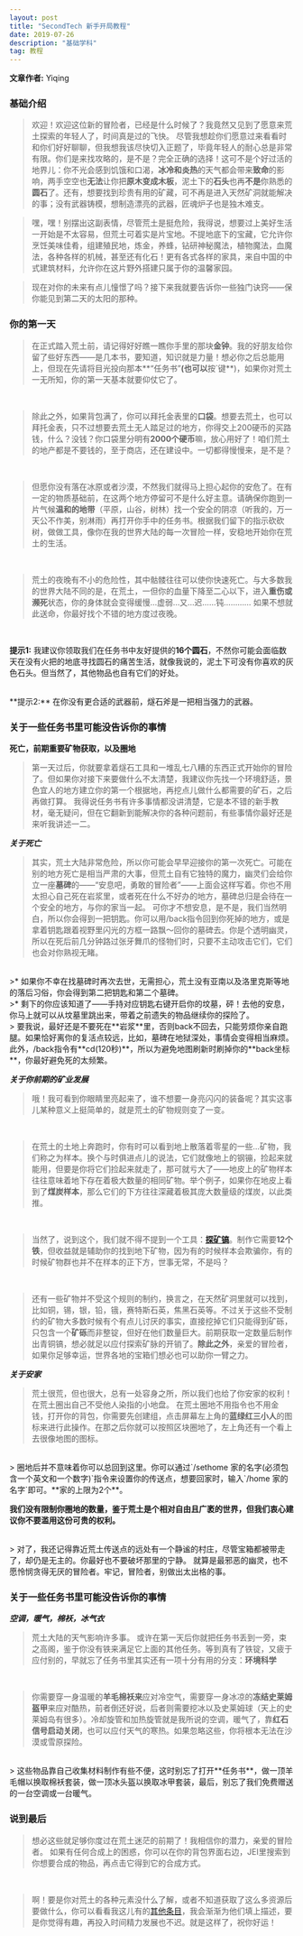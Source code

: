 ```yaml
---
layout: post
title: "SecondTech 新手开局教程"
date: 2019-07-26
description: "基础学科"
tag: 教程
---   
```


**文章作者:** Yiqing

### **基础介绍**
> 欢迎！欢迎这位新的冒险者，已经是什么时候了？我竟然又见到了愿意来荒土探索的年轻人了，时间真是过的飞快。
尽管我想趁你们愿意过来看看时和你们好好聊聊，但我想我该尽快切入正题了，毕竟年轻人的耐心总是非常有限。你们是来找攻略的，是不是？完全正确的选择！这可不是个好过活的地界儿：你不光会感到饥饿和口渴，**冰冷和炎热**的天气都会带来**致命**的影响，两手空空也**无法**让你把**原木变成木板**，泥土下的**石头**也再**不是**你熟悉的**圆石**了。还有，想要找到珍贵有用的矿藏，可不再是进入天然矿洞就能解决的事；没有武器铸模，想制造漂亮的武器，匠魂炉子也是独木难支。



>嘿，嘿！别摆出这副表情，尽管荒土是挺危险，我得说，想要过上美好生活一开始是不太容易，但荒土可着实是片宝地。不提地底下的宝藏，它允许你烹饪美味佳肴，组建殖民地，炼金，养蜂，钻研神秘魔法，植物魔法，血魔法，各种各样的机械，甚至还有化石！更有各式各样的家具，来自中国的中式建筑材料，允许你在这片野外搭建只属于你的温馨家园。



>现在对你的未来有点儿憧憬了吗？接下来我就要告诉你一些独门诀窍——保你能见到第二天的太阳的那种。


### **你的第一天**
> 在正式踏入荒土前，请记得好好瞧一瞧你手里的那块**金钟**。我的好朋友给你留了些好东西——是几本书，要知道，知识就是力量！想必你之后总能用上，但现在先请将目光投向那本**“任务书”**(也可以**按`键**)，如果你对荒土一无所知，你的第一天基本就要仰仗它了。

<br />

> 除此之外，如果背包满了，你可以拜托金表里的**口袋**。想要去荒土，也可以拜托金表，只不过想要去荒土无人踏足过的地方，你得交上200硬币的买路钱，什么？没钱？你口袋里分明有**2000个硬币**嘛，放心用好了！咱们荒土的地产都是不要钱的，至于商店，还在建设中。一切都得慢慢来，是不是？

<br />

> 但愿你没有落在冰原或者沙漠，不然我们就得马上担心起你的安危了。在有一定的物质基础前，在这两个地方停留可不是什么好主意。请确保你跑到一片气候**温和的地带**（平原，山谷，树林）找一个安全的阴凉（听我的，万一天公不作美，别淋雨）再打开你手中的任务书。根据我们留下的指示砍砍树，做做工具，像你在我的世界大陆的每一次冒险一样，安稳地开始你在荒土的生活。

<br />

> 荒土的夜晚有不小的危险性，其中骷髅往往可以使你快速死亡。与大多数我的世界大陆不同的是，在荒土，一但你的血量下降至二心以下，进入**重伤或濒死**状态，你的身体就会变得缓慢…虚弱…又…迟……钝…………
如果不想就此送命，你最好找个不错的地方度过夜晚。

<br />

**提示1:** 我建议你领取我们在任务书中友好提供的**16个圆石**，不然你可能会面临数天在没有火把的地底寻找圆石的痛苦生活，就像我说的，泥土下可没有你喜欢的灰色石头。但当然了，其他物品也自有它们的好处。

<br />
**提示2:** 在你没有更合适的武器前，燧石斧是一把相当强力的武器。

### **关于一些任务书里可能没告诉你的事情**

**死亡，前期重要矿物获取，以及圈地**
> 第一天过后，你就要拿着燧石工具和一堆乱七八糟的东西正式开始你的冒险了。但如果你对接下来要做什么不太清楚，我建议你先找一个环境舒适，景色宜人的地方建立你的第一个根据地，再挖点儿做什么都需要的矿石，之后再做打算。
我得说任务书有许多事情都没讲清楚，它是本不错的新手教材，毫无疑问，但在它翻新到能解决你的各种问题前，有些事情你最好还是来听我讲述一二。

***关于死亡***
> 其实，荒土大陆非常危险，所以你可能会早早迎接你的第一次死亡。可能在别的地方死亡是相当严肃的大事，但荒土自有它独特的魔力，幽灵们会给你立一座**墓碑**的——“安息吧，勇敢的冒险者”——上面会这样写着。你也不用太担心自己死在岩浆里，或者死在什么不好办的地方，墓碑总归是会待在一个安全的地方，与你的家当一起。
可你才不想安息，是不是，我们当然明白，所以你会得到一把钥匙。你可以用/back指令回到你死掉的地方，或是拿着钥匙跟着视野里闪光的方框一路飘～回你的墓碑去。你是个透明幽灵，所以在死后前几分钟路过张牙舞爪的怪物们时，只要不主动攻击它们，它们也会对你熟视无睹。

<br />
>* 如果你不幸在找墓碑时再次去世，无需担心，荒土没有亚南以及洛里克斯等地的落后习俗，你会得到第二把钥匙和第二个墓碑。

<br />
>* 剩下的你应该知道了——手持对应钥匙右键开启你的坟墓，砰！去他的安息，你马上就可以从坟墓里跳出来，带着之前遗失的物品继续你的探险了。

<br />
> 要我说，最好还是不要死在**岩浆**里，否则back不回去，只能劳烦你亲自跑腿。如果恰好离你的复活点较远，比如，墓碑在地狱深处，事情会变得相当麻烦。此外，/back指令有**cd(120秒)**，所以为避免地图刷新时刷掉你的**back坐标**，你最好避免死的太频繁。

***关于你前期的矿业发展***
> 哦！我可看到你眼睛里亮起来了，谁不想要一身亮闪闪的装备呢？其实这事儿某种意义上挺简单的，就是荒土的矿物规则变了一变。

<br />

> 在荒土的土地上奔跑时，你有时可以看到地上散落着零星的一些…矿物，我们称之为样本。换个与时俱进点儿的说法，它们就像地上的钢镚，捡起来就能用，但要是你将它们捡起来就走了，那可就亏大了——地皮上的矿物样本往往意味着地下存在着极大数量的相同矿物。举个例子，如果你在地皮上看到了**煤炭样本**，那么它们的下方往往深藏着极其庞大数量级的煤炭，以此类推。


<br />

> 当然了，说到这个，我们就不得不提到一个工具：**[探矿镐](https://www.mcmod.cn/item/157199.html)**。制作它需要**12个铁**，但收益就是辅助你的找到地下矿物，因为有的时候样本会欺骗你，有的时候矿物群也并不在样本的正下方，世事无常，不是吗？

<br />

> 还有一些矿物并不受这个规则的制约，换言之，在天然矿洞里就可以找到，比如铜，锡，银，铅，锇，赛特斯石英，焦黑石英等。不过关于这些不受制约的矿物大多数时候有个有点儿讨厌的事实，直接挖掉它们只能得到矿砾，只包含一个**矿砾**而非整锭，但好在他们数量巨大。前期获取一定数量后制作出青铜镐，想必就足以应付探索矿脉的开销了。**除此之外**，亲爱的冒险者，如果你足够幸运，世界各地的宝箱们想必也可以助你一臂之力。

***关于安家***
> 荒土很荒，但也很大，总有一处容身之所，所以我们也给了你安家的权利！在荒土圈出自己不受他人染指的小地盘。
在荒土圈地不用指令也不用金钱，打开你的背包，你需要先创建组，点击屏幕左上角的**蓝绿红三小人**的图标来进行此操作。在那之后你就可以按照区块圈地了，左上角还有一个看上去很像地图的图标。

<br />
> 圈地后并不意味着你可以总回到这里。你可以通过`/sethome 家的名字(必须包含一个英文和一个数字)`指令来设置你的传送点，想要回家时，输入`/home 家的名字`即可。**家的上限为2个**。

<br />

**我们没有限制你圈地的数量，鉴于荒土是个相对自由且广袤的世界，但我们衷心建议你不要滥用这份可贵的权利。**

<br />
> 对了，我还记得靠近荒土传送点的远处有一个静谧的村庄，尽管宝箱都被带走了，却仍是无主的。你最好也不要破坏那里的宁静。
就算是最邪恶的幽灵，也不愿怜悯贪得无厌的冒险者。牢记，冒险者，别做出太出格的事。

<br />

### **关于一些任务书里可能没告诉你的事情**
***空调，暖气，棉袄，冰气衣***
> 荒土大陆的天气影响许多事。
或许在第一天后你就把任务书丢到一旁，束之高阁，鉴于你没有铁来满足它上面的其他任务。等到真有了铁锭，又疲于应付别的，早就忘了任务书里其实还有一项十分有用的分支：**环境科学**

<br />

> 你需要穿一身温暖的**羊毛棉袄来**应对冷空气，需要穿一身冰凉的**冻结史莱姆盔甲**来应对酷热，前者倒还好说，后者则需要挖冰以及史莱姆球（天上的史莱姆岛有很多）。冷却旋管和加热旋管就是我所说的空调，暖气了，靠**红石信号启动关闭**，也可以应付天气的寒热。如果忽略这些，你将根本无法在沙漠或雪原探险。

<br />
> 这些物品靠自己收集材料制作有些不便，这时别忘了打开**任务书**，做一顶羊毛帽以换取棉袄套装，做一顶冰头盔以换取冰甲套装，最后，别忘了我们免费赠送的一台空调或一台暖气。

<br />

### **说到最后**

> 想必这些就足够你度过在荒土迷茫的前期了！我相信你的潜力，亲爱的冒险者。
如果有任何合成上的困惑，你可以在你的背包界面右边，JEI里搜索到你想要合成的物品，再点击它得到它的合成方式。

<br />

> 啊！要是你对荒土的各种元素没什么了解，或者不知道获取了这么多资源后要做什么，你可以看看我这儿有的[其他条目](https://caishangqi.github.io/2019/07/Tutorial/)，我会渐渐为他们填上描述，要是你觉得有趣，再投入时间精力发展也不迟。就是这样了，祝你好运！
